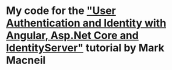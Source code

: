 # My code for the ["User Authentication and Identity with Angular, Asp.Net Core and IdentityServer"](https://fullstackmark.com/post/21/user-authentication-and-identity-with-angular-aspnet-core-and-identityserver) tutorial by Mark Macneil


